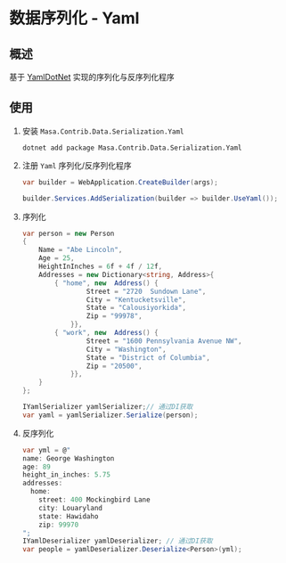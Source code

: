 ﻿# 数据序列化 - Yaml

## 概述

基于 [YamlDotNet](https://github.com/aaubry/YamlDotNet) 实现的序列化与反序列化程序

## 使用

1. 安装 `Masa.Contrib.Data.Serialization.Yaml`

   ```shell 终端
   dotnet add package Masa.Contrib.Data.Serialization.Yaml
   ```

2. 注册 `Yaml` 序列化/反序列化程序

   ```csharp Program.cs l:3
   var builder = WebApplication.CreateBuilder(args);
   
   builder.Services.AddSerialization(builder => builder.UseYaml());
   ```

3. 序列化

   ```csharp l:23
   var person = new Person
   {
       Name = "Abe Lincoln",
       Age = 25,
       HeightInInches = 6f + 4f / 12f,
       Addresses = new Dictionary<string, Address>{
           { "home", new  Address() {
                   Street = "2720  Sundown Lane",
                   City = "Kentucketsville",
                   State = "Calousiyorkida",
                   Zip = "99978",
               }},
           { "work", new  Address() {
                   Street = "1600 Pennsylvania Avenue NW",
                   City = "Washington",
                   State = "District of Columbia",
                   Zip = "20500",
               }},
       }
   };
   
   IYamlSerializer yamlSerializer;// 通过DI获取
   var yaml = yamlSerializer.Serialize(person);
   ```

4. 反序列化

   ```csharp l:13
   var yml = @"
   name: George Washington
   age: 89
   height_in_inches: 5.75
   addresses:
     home:
       street: 400 Mockingbird Lane
       city: Louaryland
       state: Hawidaho
       zip: 99970
   ";
   IYamlDeserializer yamlDeserializer; // 通过DI获取
   var people = yamlDeserializer.Deserialize<Person>(yml);
   ```

   